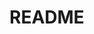 # README

<script>
  function initMap() {
    var uluru = {lat: -25.363, lng: 131.044};
    var map = new google.maps.Map(document.getElementById('map'), {
      zoom: 4,
      center: uluru
    });
    var marker = new google.maps.Marker({
      position: uluru,
      map: map
    });
  }
</script>
<script async defer
src="https://maps.googleapis.com/maps/api/js?key=AIzaSyBEZ0OeuPerGMShqXPMxyCuetBvpZB_TjQ&callback=initMap">
</script>
